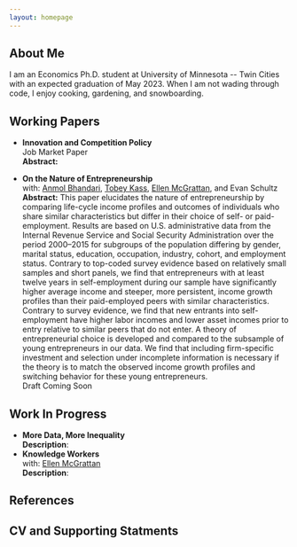 ```yaml
---
layout: homepage
---
```


## About Me

I am an Economics Ph.D. student at University of Minnesota -- Twin Cities with an expected graduation of May 2023. When I am not wading through code, I enjoy cooking, gardening, and snowboarding.


## Working Papers

- **Innovation and Competition Policy**
  <br>
  Job Market Paper
  <br>
  **Abstract:**

- **On the Nature of Entrepreneurship**
  <br>
  with: [Anmol Bhandari](http://www.bhandarianmol.com), [Tobey Kass](https://sites.google.com/umn.edu/tobeykass/), [Ellen McGrattan](http://users.econ.umn.edu/~erm/), and Evan Schultz
  <br>
  **Abstract:** This paper elucidates the nature of entrepreneurship by comparing life-cycle income profiles and outcomes of individuals who share similar characteristics but differ in their choice of self- or paid-employment. Results are based on U.S. administrative data from the Internal Revenue Service and Social Security Administration over the period 2000–2015 for subgroups of the population differing by gender, marital status, education, occupation, industry, cohort, and employment status. Contrary to top-coded survey evidence based on relatively small samples and short panels, we find that entrepreneurs with at least twelve years in self-employment during our sample have significantly higher average income and steeper, more persistent, income growth profiles than their paid-employed peers with similar characteristics. Contrary to survey evidence, we find that new entrants into self-employment have higher labor incomes and lower asset incomes prior to entry relative to similar peers that do not enter. A theory of entrepreneurial choice is developed and compared to the subsample of young entrepreneurs in our data. We find that including firm-specific investment and selection under incomplete information is necessary if the theory is to match the observed income growth profiles and switching behavior for these young entrepreneurs.
 <br>Draft Coming Soon

## Work In Progress
- **More Data, More Inequality**
  <br>
  **Description**: 
- **Knowledge Workers**
  <br>
  with: [Ellen McGrattan](http://users.econ.umn.edu/~erm/)
  <br>
  **Description**: 

## References

## CV and Supporting Statments

